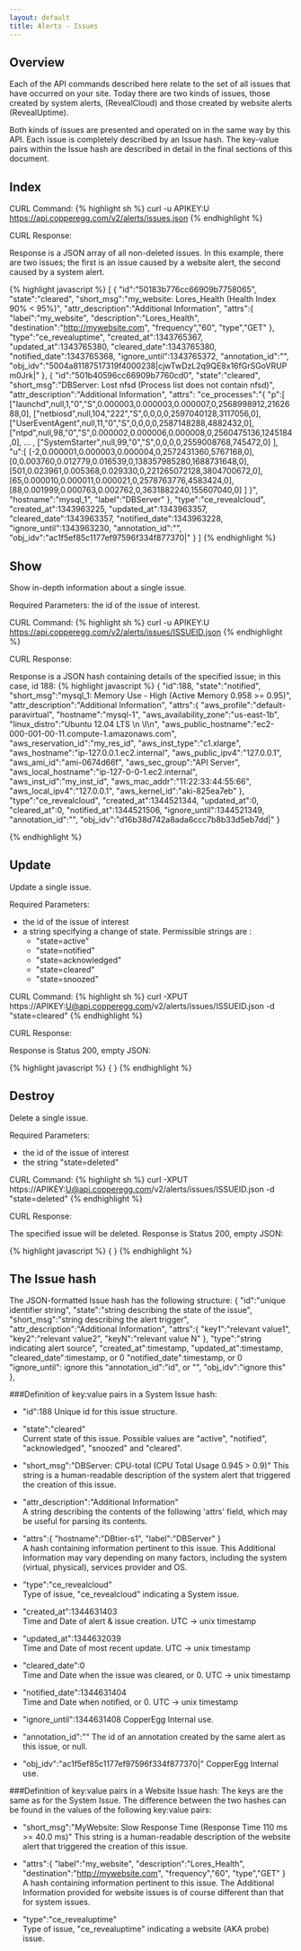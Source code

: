 ```yaml
---
layout: default
title: Alerts - Issues
---
```


Overview
--------

Each of the API commands described here relate to the set of all issues that have occurred on your site. Today there are two kinds of issues, those created by system alerts, (RevealCloud) and those created by website alerts (RevealUptime). 

Both kinds of issues are presented and operated on in the same way by this API. Each issue is completely described by an Issue hash. The key-value pairs within the Issue hash are described in detail in the final sections of this document.


Index
-----

CURL Command:
{% highlight sh %}
curl -u APIKEY:U https://api.copperegg.com/v2/alerts/issues.json
{% endhighlight %}

CURL Response:

Response is a JSON array of all non-deleted issues. In this example, there are two issues; the first is an issue caused by a website alert, the second caused by a system alert.

{% highlight javascript %}
[
  {
    "id":"50183b776cc66909b7758065",
    "state":"cleared",
    "short_msg":"my_website: Lores_Health (Health Index 90% < 95%)",
    "attr_description":"Additional Information",
    "attrs":{
      "label":"my_website", 
      "description":"Lores_Health",
      "destination":"http://mywebsite.com",
      "frequency","60",
      "type","GET"
    },
    "type":"ce_revealuptime",
    "created_at":1343765367,
    "updated_at":1343765380,
    "cleared_date":1343765380,
    "notified_date":1343765368,
    "ignore_until":1343765372,
    "annotation_id":"",
    "obj_idv":"5004a81187517319f4000238|cjwTwDzL2q9QE8x16fGrSGoVRUPm0Jrk|"
  },
  { 
    "id":"501b40596cc66909b7760cd0",
    "state":"cleared",
    "short_msg":"DBServer: Lost nfsd (Process list does not contain nfsd)",
    "attr_description":"Additional Information",
    "attrs":
      "ce_processes":"{
        \"p\":[
    [\"launchd\",null,1,\"0\",\"S\",0.000003,0.000003,0.000007,0,2568998912,2162688,0],
          [\"netbiosd\",null,104,\"222\",\"S\",0,0,0,0,2597040128,3117056,0],
          [\"UserEventAgent\",null,11,\"0\",\"S\",0,0,0,0,2587148288,4882432,0],
          [\"ntpd\",null,98,\"0\",\"S\",0.000002,0.000006,0.000008,0,2560475136,1245184,0],
                                    ... ,
          [\"SystemStarter\",null,99,\"0\",\"S\",0,0,0,0,2559008768,745472,0]
        ],
        \"u\":[
          [-2,0.000001,0.000003,0.000004,0,2572431360,5767168,0],
          [0,0.003760,0.012779,0.016539,0,138357985280,1688731648,0],
          [501,0.023961,0.005368,0.029330,0,221265072128,3804700672,0],
          [65,0.000010,0.000011,0.000021,0,2578763776,4583424,0],
          [88,0.001999,0.000763,0.002762,0,3631882240,155607040,0]
        ]
      }",
      "hostname":"mysql_1",
      "label":"DBServer"
    },
    "type":"ce_revealcloud",
    "created_at":1343963225,
    "updated_at":1343963357,
    "cleared_date":1343963357,
    "notified_date":1343963228,
    "ignore_until":1343963230,
    "annotation_id":"",
    "obj_idv":"ac1f5ef85c1177ef97596f334f877370|"
  }
]
{% endhighlight %}


Show
----
Show in-depth information about a single issue.

Required Parameters: the id of the issue of interest.

CURL Command:
{% highlight sh %}
curl -u APIKEY:U https://api.copperegg.com/v2/alerts/issues/ISSUEID.json
{% endhighlight %}

CURL Response:

Response is a JSON hash containing details of the specified issue; in this case, id 188:
{% highlight javascript %}
{
  "id":188,
  "state":"notified",
  "short_msg":"mysql_1: Memory Use - High (Active Memory 0.958 >= 0.95)",
  "attr_description":"Additional Information",
  "attrs":{
    "aws_profile":"default-paravirtual",
    "hostname":"mysql-1",
    "aws_availability_zone":"us-east-1b",
    "linux_distro":"Ubuntu 12.04 LTS \\n \\l\n",
    "aws_public_hostname":"ec2-000-001-00-11.compute-1.amazonaws.com",
    "aws_reservation_id":"my_res_id",
    "aws_inst_type":"c1.xlarge",
    "aws_hostname":"ip-127.0.0.1.ec2.internal",
    "aws_public_ipv4":"127.0.0.1",
    "aws_ami_id":"ami-0674d66f",
    "aws_sec_group":"API Server",
    "aws_local_hostname":"ip-127-0-0-1.ec2.internal",
    "aws_inst_id":"my_inst_id",
    "aws_mac_addr":"11:22:33:44:55:66",
    "aws_local_ipv4":"127.0.0.1",
    "aws_kernel_id":"aki-825ea7eb"
  },
  "type":"ce_revealcloud",
  "created_at":1344521344,
  "updated_at":0,
  "cleared_at":0,
  "notified_at":1344521506,
  "ignore_until":1344521349,
  "annotation_id":"",
  "obj_idv":"d16b38d742a8ada6ccc7b8b33d5eb7dd|"
}

{% endhighlight %}



Update 
----
Update a single issue.

Required Parameters: 
* the id of the issue of interest
* a string specifying a change of state. Permissible strings are :
  * "state=active" 
  * "state=notified"
  * "state=acknowledged"
  * "state=cleared"
  * "state=snoozed"

CURL Command:
{% highlight sh %}
curl -XPUT https://APIKEY:U@api.copperegg.com/v2/alerts/issues/ISSUEID.json -d "state=cleared"
{% endhighlight %}

CURL Response:

Response is Status 200, empty JSON:

{% highlight javascript %}
{
}
{% endhighlight %}



Destroy
----
Delete a single issue.

Required Parameters: 
* the id of the issue of interest
* the string "state=deleted"

CURL Command:
{% highlight sh %}
curl -XPUT https://APIKEY:U@api.copperegg.com/v2/alerts/issues/ISSUEID.json -d "state=deleted"
{% endhighlight %}

CURL Response:

The specified issue will be deleted.
Response is Status 200, empty JSON:

{% highlight javascript %}
{
}
{% endhighlight %}



The Issue hash
--------------

The JSON-formatted Issue hash has the following structure:
{
  "id":"unique identifier string",
  "state":"string describing the state of the issue",
  "short_msg":"string describing the alert trigger",
  "attr_description":"Additional Information",
  "attrs":{
    "key1":"relevant value1", 
    "key2":"relevant value2",
    "keyN":"relevant value N"
  },
  "type":"string indicating alert source",
  "created_at":timestamp,
  "updated_at":timestamp,
  "cleared_date":timestamp, or 0
  "notified_date":timestamp, or 0
  "ignore_until": ignore this
  "annotation_id":"id", or "", 
  "obj_idv":"ignore this"
},


###Definition of key:value pairs in a System Issue hash:

* "id":188
    Unique id for this issue structure.

* "state":"cleared"   
    Current state of this issue. Possible values are "active", "notified", "acknowledged", "snoozed" and "cleared".

* "short_msg":"DBServer: CPU-total (CPU Total Usage 0.945 > 0.9)" 
    This string is a human-readable description of the system alert that triggered the creation of this issue.

* "attr_description":"Additional Information"           
    A string describing the contents of the following 'attrs' field, which may be useful for parsing its contents.

* "attrs":{ "hostname":"DBtier-s1",  "label":"DBServer" }           
    A hash containing information pertinent to this issue. This Additional Information may vary depending on many factors, including the system (virtual, physical), services provider and OS. 
  
* "type":"ce_revealcloud"   
    Type of issue, "ce_revealcloud" indicating a System issue. 

* "created_at":1344631403       
    Time and Date of alert & issue creation. UTC -> unix timestamp

* "updated_at":1344632039       
    Time and Date of most recent update. UTC -> unix timestamp

* "cleared_date":0            
    Time and Date when the issue was cleared, or 0. UTC -> unix timestamp

* "notified_date":1344631404    
    Time and Date when notified, or 0. UTC -> unix timestamp

* "ignore_until":1344631408
    CopperEgg Internal use. 

* "annotation_id":""
    The id of an annotation created by the same alert as this issue, or null.

* "obj_idv":"ac1f5ef85c1177ef97596f334f877370|"
    CopperEgg Internal use.     


###Definition of key:value pairs in a Website Issue hash:
The keys are the same as for the System Issue. The difference between the two hashes can be found in the values of the following key:value pairs:


* "short_msg":"MyWebsite: Slow Response Time (Response Time 110 ms >= 40.0 ms)"
    This string is a human-readable description of the website alert that triggered the creation of this issue.
          
* "attrs":{
    "label":"my_website", 
    "description":"Lores_Health",
    "destination":"http://mywebsite.com",
    "frequency","60",
    "type","GET"
  }
  A hash containing information pertinent to this issue. The Additional Information provided for website issues is of course different than that for system issues.
 
* "type":"ce_revealuptime"   
    Type of issue, "ce_revealuptime" indicating a website (AKA probe) issue.  



